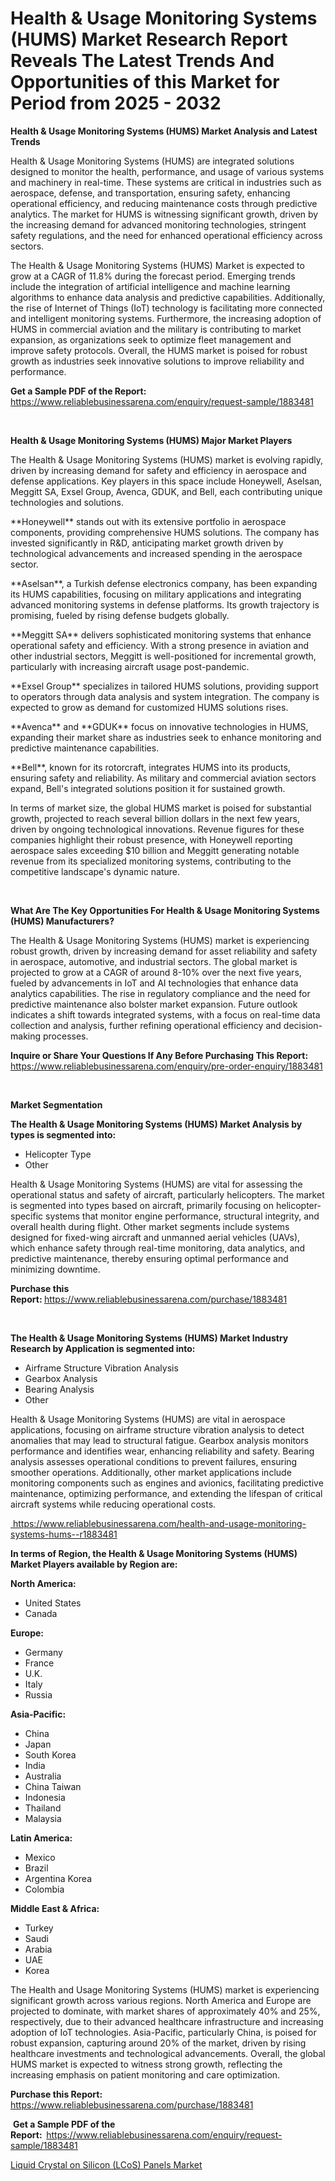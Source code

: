 <p><h1>Health & Usage Monitoring Systems (HUMS) Market Research Report Reveals The Latest Trends And Opportunities of this Market for Period from 2025 - 2032</h1></p><p><strong>Health & Usage Monitoring Systems (HUMS) Market Analysis and Latest Trends</strong></p>
<p><p>Health & Usage Monitoring Systems (HUMS) are integrated solutions designed to monitor the health, performance, and usage of various systems and machinery in real-time. These systems are critical in industries such as aerospace, defense, and transportation, ensuring safety, enhancing operational efficiency, and reducing maintenance costs through predictive analytics. The market for HUMS is witnessing significant growth, driven by the increasing demand for advanced monitoring technologies, stringent safety regulations, and the need for enhanced operational efficiency across sectors.</p><p>The Health & Usage Monitoring Systems (HUMS) Market is expected to grow at a CAGR of 11.8% during the forecast period. Emerging trends include the integration of artificial intelligence and machine learning algorithms to enhance data analysis and predictive capabilities. Additionally, the rise of Internet of Things (IoT) technology is facilitating more connected and intelligent monitoring systems. Furthermore, the increasing adoption of HUMS in commercial aviation and the military is contributing to market expansion, as organizations seek to optimize fleet management and improve safety protocols. Overall, the HUMS market is poised for robust growth as industries seek innovative solutions to improve reliability and performance.</p></p>
<p><strong>Get a Sample PDF of the Report:&nbsp;</strong> <a href="https://www.reliablebusinessarena.com/enquiry/request-sample/1883481?utm_campaign=2194&utm_medium=2&utm_source=Github&utm_content=ia&utm_term=13022025&utm_id=health-usage-monitoring-systems-hums">https://www.reliablebusinessarena.com/enquiry/request-sample/1883481</a></p>
<p>&nbsp;</p>
<p><strong>Health & Usage Monitoring Systems (HUMS) Major Market Players</strong></p>
<p><p>The Health & Usage Monitoring Systems (HUMS) market is evolving rapidly, driven by increasing demand for safety and efficiency in aerospace and defense applications. Key players in this space include Honeywell, Aselsan, Meggitt SA, Exsel Group, Avenca, GDUK, and Bell, each contributing unique technologies and solutions.</p><p>**Honeywell** stands out with its extensive portfolio in aerospace components, providing comprehensive HUMS solutions. The company has invested significantly in R&D, anticipating market growth driven by technological advancements and increased spending in the aerospace sector.</p><p>**Aselsan**, a Turkish defense electronics company, has been expanding its HUMS capabilities, focusing on military applications and integrating advanced monitoring systems in defense platforms. Its growth trajectory is promising, fueled by rising defense budgets globally.</p><p>**Meggitt SA** delivers sophisticated monitoring systems that enhance operational safety and efficiency. With a strong presence in aviation and other industrial sectors, Meggitt is well-positioned for incremental growth, particularly with increasing aircraft usage post-pandemic.</p><p>**Exsel Group** specializes in tailored HUMS solutions, providing support to operators through data analysis and system integration. The company is expected to grow as demand for customized HUMS solutions rises.</p><p>**Avenca** and **GDUK** focus on innovative technologies in HUMS, expanding their market share as industries seek to enhance monitoring and predictive maintenance capabilities.</p><p>**Bell**, known for its rotorcraft, integrates HUMS into its products, ensuring safety and reliability. As military and commercial aviation sectors expand, Bell's integrated solutions position it for sustained growth.</p><p>In terms of market size, the global HUMS market is poised for substantial growth, projected to reach several billion dollars in the next few years, driven by ongoing technological innovations. Revenue figures for these companies highlight their robust presence, with Honeywell reporting aerospace sales exceeding $10 billion and Meggitt generating notable revenue from its specialized monitoring systems, contributing to the competitive landscape's dynamic nature.</p></p>
<p>&nbsp;</p>
<p><strong>What Are The Key Opportunities For Health & Usage Monitoring Systems (HUMS) Manufacturers?</strong></p>
<p><p>The Health & Usage Monitoring Systems (HUMS) market is experiencing robust growth, driven by increasing demand for asset reliability and safety in aerospace, automotive, and industrial sectors. The global market is projected to grow at a CAGR of around 8-10% over the next five years, fueled by advancements in IoT and AI technologies that enhance data analytics capabilities. The rise in regulatory compliance and the need for predictive maintenance also bolster market expansion. Future outlook indicates a shift towards integrated systems, with a focus on real-time data collection and analysis, further refining operational efficiency and decision-making processes.</p></p>
<p><strong>Inquire or Share Your Questions If Any Before Purchasing This Report:</strong> <a href="https://www.reliablebusinessarena.com/enquiry/pre-order-enquiry/1883481?utm_campaign=2194&utm_medium=2&utm_source=Github&utm_content=ia&utm_term=13022025&utm_id=health-usage-monitoring-systems-hums">https://www.reliablebusinessarena.com/enquiry/pre-order-enquiry/1883481</a></p>
<p>&nbsp;</p>
<p><strong>Market Segmentation</strong></p>
<p><strong>The Health & Usage Monitoring Systems (HUMS) Market Analysis by types is segmented into:</strong></p>
<p><ul><li>Helicopter Type</li><li>Other</li></ul></p>
<p><p>Health & Usage Monitoring Systems (HUMS) are vital for assessing the operational status and safety of aircraft, particularly helicopters. The market is segmented into types based on aircraft, primarily focusing on helicopter-specific systems that monitor engine performance, structural integrity, and overall health during flight. Other market segments include systems designed for fixed-wing aircraft and unmanned aerial vehicles (UAVs), which enhance safety through real-time monitoring, data analytics, and predictive maintenance, thereby ensuring optimal performance and minimizing downtime.</p></p>
<p><strong>Purchase this Report:&nbsp;</strong><a href="https://www.reliablebusinessarena.com/purchase/1883481?utm_campaign=2194&utm_medium=2&utm_source=Github&utm_content=ia&utm_term=13022025&utm_id=health-usage-monitoring-systems-hums">https://www.reliablebusinessarena.com/purchase/1883481</a></p>
<p>&nbsp;</p>
<p><strong>The Health & Usage Monitoring Systems (HUMS) Market Industry Research by Application is segmented into:</strong></p>
<p><ul><li>Airframe Structure Vibration Analysis</li><li>Gearbox Analysis</li><li>Bearing Analysis</li><li>Other</li></ul></p>
<p><p>Health & Usage Monitoring Systems (HUMS) are vital in aerospace applications, focusing on airframe structure vibration analysis to detect anomalies that may lead to structural fatigue. Gearbox analysis monitors performance and identifies wear, enhancing reliability and safety. Bearing analysis assesses operational conditions to prevent failures, ensuring smoother operations. Additionally, other market applications include monitoring components such as engines and avionics, facilitating predictive maintenance, optimizing performance, and extending the lifespan of critical aircraft systems while reducing operational costs.</p></p>
<p><a href="https://www.reliablebusinessarena.com/health-and-usage-monitoring-systems-hums--r1883481?utm_campaign=2194&utm_medium=2&utm_source=Github&utm_content=ia&utm_term=13022025&utm_id=health-usage-monitoring-systems-hums">&nbsp;https://www.reliablebusinessarena.com/health-and-usage-monitoring-systems-hums--r1883481</a></p>
<p><strong>In terms of Region, the Health & Usage Monitoring Systems (HUMS) Market Players available by Region are:</strong></p>
<p>
    <p> <strong> North America: </strong>
        <ul>
            <li>United States</li>
            <li>Canada</li>
        </ul>
        </p> 
    <p> <strong> Europe: </strong>
        <ul>
            <li>Germany</li>
            <li>France</li>
            <li>U.K.</li>
            <li>Italy</li>
            <li>Russia</li>
        </ul>
        </p> 
    <p> <strong> Asia-Pacific: </strong>
        <ul>
            <li>China</li>
            <li>Japan</li>
            <li>South Korea</li>
            <li>India</li>
            <li>Australia</li>
            <li>China Taiwan</li>
            <li>Indonesia</li>
            <li>Thailand</li>
            <li>Malaysia</li>
        </ul>
        </p> 
    <p> <strong> Latin America: </strong>
        <ul>
            <li>Mexico</li>
            <li>Brazil</li>
            <li>Argentina Korea</li>
            <li>Colombia</li>
        </ul>
        </p> 
    <p> <strong> Middle East & Africa: </strong>
        <ul>
            <li>Turkey</li>
            <li>Saudi</li>
            <li>Arabia</li>
            <li>UAE</li>
            <li>Korea</li>
        </ul>
    </p>
    </p>
<p><p>The Health and Usage Monitoring Systems (HUMS) market is experiencing significant growth across various regions. North America and Europe are projected to dominate, with market shares of approximately 40% and 25%, respectively, due to their advanced healthcare infrastructure and increasing adoption of IoT technologies. Asia-Pacific, particularly China, is poised for robust expansion, capturing around 20% of the market, driven by rising healthcare investments and technological advancements. Overall, the global HUMS market is expected to witness strong growth, reflecting the increasing emphasis on patient monitoring and care optimization.</p></p>
<p><strong>Purchase this Report: </strong><a href="https://www.reliablebusinessarena.com/purchase/1883481?utm_campaign=2194&utm_medium=2&utm_source=Github&utm_content=ia&utm_term=13022025&utm_id=health-usage-monitoring-systems-hums">https://www.reliablebusinessarena.com/purchase/1883481</a></p>
<p>&nbsp;<strong>Get a Sample PDF of the Report:&nbsp;&nbsp;</strong><a href="https://www.reliablebusinessarena.com/enquiry/request-sample/1883481?utm_campaign=2194&utm_medium=2&utm_source=Github&utm_content=ia&utm_term=13022025&utm_id=health-usage-monitoring-systems-hums">https://www.reliablebusinessarena.com/enquiry/request-sample/1883481</a></p>
<p><strong></strong></p>
<p><p><a href="https://github.com/gukenneth26571/Market-Research-Report-List-1/blob/main/liquid-crystal-on-silicon-lcos-panels-market.md?utm_campaign=2194&utm_medium=2&utm_source=Github&utm_content=ia&utm_term=13022025&utm_id=health-usage-monitoring-systems-hums">Liquid Crystal on Silicon (LCoS) Panels Market</a></p></p>